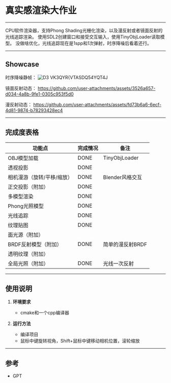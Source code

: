 ﻿# 真实感渲染大作业

---

CPU软件渲染器，支持Phong Shading光栅化渲染，以及漫反射或者镜面反射的光线追踪渲染。
使用SDL2创建窗口和接受交互输入，使用TinyObjLoader读取模型。
没做啥优化，光线追踪现在是1spp和1次弹射，时序降噪后看着还行。

---

## Showcase
时序降噪静帧：
![D3 VK3QYR{VTASDQ54YQT4J](https://github.com/user-attachments/assets/b0efe041-bf3a-4950-b465-6784ce332c3a)

镜面反射动态：
https://github.com/user-attachments/assets/3526a657-d034-4a8b-9fe1-0305c953f5d0

漫反射动态：
https://github.com/user-attachments/assets/fd73b6a6-6ecf-4d81-9874-b78293428ec4



---

## 完成度表格

| 功能点                     | 完成情况 | 备注             |
|----------------------------|----------|------------------|
| OBJ模型加载                |     DONE     |      TinyObjLoader            |
| 透视投影                   |    DONE      |                  |
| 相机漫游（旋转/平移/缩放） |     DONE     |        Blender风格交互          |
| 正交投影（附加）           |     DONE     |                  |
| 多模型渲染                 |    DONE      |                  |
| Phong光照模型              |     DONE     |                  |
| 光线追踪                   |     DONE     |                  |
| 纹理贴图                   |     DONE     |                  |
| 面光源（附加）             |          |                  |
| BRDF反射模型（附加）       |    DONE      |      简单的漫反射BRDF            |
| 透明纹理（附加）           |          |                  |
| 全局光照（附加）           |    DONE      |        光线一次反射          |


---


## 使用说明

1. **环境要求**  
   - cmake和一个cpp编译器

2. **运行方法**  
   - 编译项目
   - 鼠标中键旋转视角，Shift+鼠标中键移动相机位置，滚轮缩放

---

## 参考

- GPT
